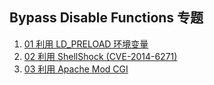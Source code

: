 ## Bypass Disable Functions 专题

1. [01 利用 LD_PRELOAD 环境变量](./1)
2. [02 利用 ShellShock (CVE-2014-6271)](./2)
3. [03 利用 Apache Mod CGI](./3)
